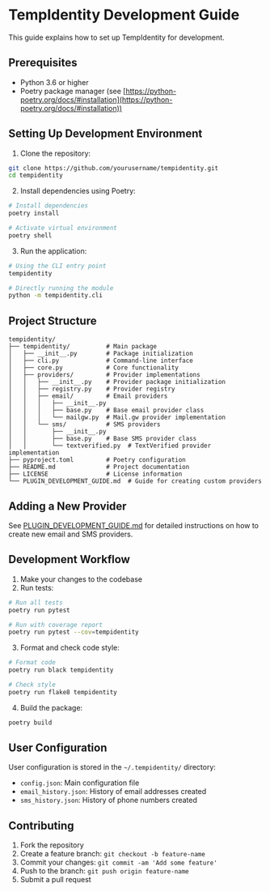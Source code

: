 # TempIdentity Development Guide

This guide explains how to set up TempIdentity for development.

## Prerequisites

- Python 3.6 or higher
- Poetry package manager (see [https://python-poetry.org/docs/#installation](https://python-poetry.org/docs/#installation))

## Setting Up Development Environment

1. Clone the repository:

```bash
git clone https://github.com/yourusername/tempidentity.git
cd tempidentity
```

2. Install dependencies using Poetry:

```bash
# Install dependencies
poetry install

# Activate virtual environment
poetry shell
```

3. Run the application:

```bash
# Using the CLI entry point
tempidentity

# Directly running the module
python -m tempidentity.cli
```

## Project Structure

```
tempidentity/
├── tempidentity/          # Main package
│   ├── __init__.py        # Package initialization
│   ├── cli.py             # Command-line interface
│   ├── core.py            # Core functionality
│   ├── providers/         # Provider implementations
│   │   ├── __init__.py    # Provider package initialization
│   │   ├── registry.py    # Provider registry
│   │   ├── email/         # Email providers
│   │   │   ├── __init__.py
│   │   │   ├── base.py    # Base email provider class
│   │   │   └── mailgw.py  # Mail.gw provider implementation
│   │   └── sms/           # SMS providers
│   │       ├── __init__.py
│   │       ├── base.py    # Base SMS provider class
│   │       └── textverified.py  # TextVerified provider implementation
├── pyproject.toml         # Poetry configuration
├── README.md              # Project documentation
├── LICENSE                # License information
└── PLUGIN_DEVELOPMENT_GUIDE.md  # Guide for creating custom providers
```

## Adding a New Provider

See [PLUGIN_DEVELOPMENT_GUIDE.md](PLUGIN_DEVELOPMENT_GUIDE.md) for detailed instructions on how to create new email and SMS providers.

## Development Workflow

1. Make your changes to the codebase
2. Run tests:

```bash
# Run all tests
poetry run pytest

# Run with coverage report
poetry run pytest --cov=tempidentity
```

3. Format and check code style:

```bash
# Format code
poetry run black tempidentity

# Check style
poetry run flake8 tempidentity
```

4. Build the package:

```bash
poetry build
```

## User Configuration

User configuration is stored in the `~/.tempidentity/` directory:

- `config.json`: Main configuration file
- `email_history.json`: History of email addresses created
- `sms_history.json`: History of phone numbers created

## Contributing

1. Fork the repository
2. Create a feature branch: `git checkout -b feature-name`
3. Commit your changes: `git commit -am 'Add some feature'`
4. Push to the branch: `git push origin feature-name`
5. Submit a pull request